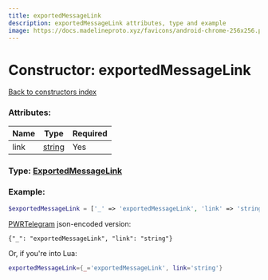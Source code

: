 ```yaml
---
title: exportedMessageLink
description: exportedMessageLink attributes, type and example
image: https://docs.madelineproto.xyz/favicons/android-chrome-256x256.png
---
```

# Constructor: exportedMessageLink  
[Back to constructors index](index.md)



### Attributes:

| Name     |    Type       | Required |
|----------|---------------|----------|
|link|[string](../types/string.md) | Yes|



### Type: [ExportedMessageLink](../types/ExportedMessageLink.md)


### Example:

```php
$exportedMessageLink = ['_' => 'exportedMessageLink', 'link' => 'string'];
```  

[PWRTelegram](https://pwrtelegram.xyz) json-encoded version:

```
{"_": "exportedMessageLink", "link": "string"}
```


Or, if you're into Lua:

```lua
exportedMessageLink={_='exportedMessageLink', link='string'}

```



